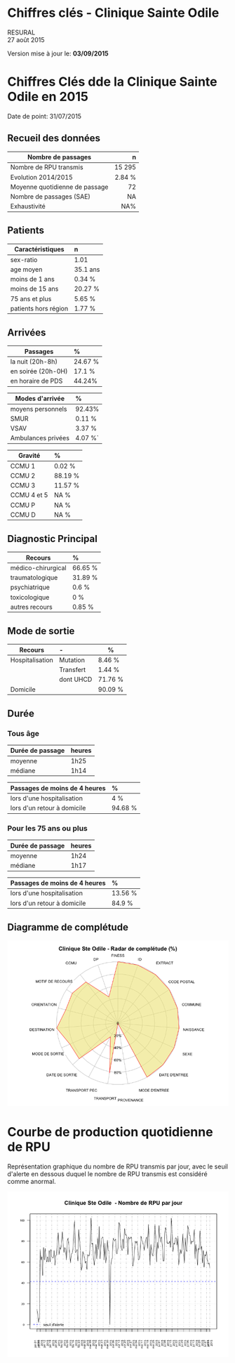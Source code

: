 # Chiffres clés - Clinique Sainte Odile
RESURAL  
27 août 2015  



Version mise à jour le: __03/09/2015__







Chiffres Clés dde la Clinique Sainte Odile en 2015
================================



Date de point: 31/07/2015

Recueil des données
-------------------



  Nombre de passages  |   n     
------------- | -------------:
Nombre de RPU transmis  | 15 295
Evolution 2014/2015  |  2.84 %  |
Moyenne quotidienne de passage  | 72
Nombre de passages (SAE)  |  NA
Exhaustivité  |  NA%


Patients
-------------------



|  Caractéristiques  |  n  |
|-----|:-----|
|  sex-ratio  |  1.01  |
|  age moyen  |  35.1 ans |
|  moins de 1 ans  |  0.34 %  |
|  moins de 15 ans  |  20.27 %  |
|  75 ans et plus  |  5.65 %  |
|  patients hors région  |  1.77 %  |

<!-- Manque la population du secteur
|  taux de recours régional  |  0.8 %  |
-->

Arrivées
-------------------



|  Passages  |  %  |
|-----|:-----|
|  la nuit (20h-8h)  |  24.67 %  |
|  en soirée (20h-0H)  |  17.1 %  |
|  en horaire de PDS  |  44.24%  |

|  Modes d'arrivée  |  %  |
|-----|:-----|
|  moyens personnels  |  92.43%  |
|  SMUR  |  0.11 %  |
|  VSAV  |  3.37 %  |
|  Ambulances privées  |  4.07 %`  |

|  Gravité  |  %  |
|-----|:-----|
|  CCMU 1  |  0.02 %  |
|  CCMU 2  |  88.19 %  |
|  CCMU 3  |  11.57 %  |
|  CCMU 4 et 5  |  NA %  |
|  CCMU P  |  NA %  |
|  CCMU D  |  NA %  |

Diagnostic Principal
--------------------



|  Recours  |  %  |
|-----|:-----|
|  médico-chirurgical  |  66.65 %  |
|  traumatologique  |  31.89 %  |
|  psychiatrique  |  0.6 %  |
|  toxicologique  |  0 %  |
|  autres recours  |  0.85 %  |


Mode de sortie
-------------------



  Recours  |  -  |  %  |
|-----|:-----|--------|
|  Hospitalisation  |  Mutation  |  8.46 %  |
|                   |  Transfert  |  1.44 %  |
|                   |  dont UHCD  |  71.76 %  |
|  Domicile         |            |  90.09 %  |

Durée
-------------------


### Tous âge

  Durée de passage  |  heures  |
|-----|:-----|
|  moyenne  |  1h25  |
|  médiane  |  1h14  |

  Passages de moins de 4 heures  |  %  |
|-----|:-----|
|  lors d'une hospitalisation  |  4 %  |
|  lors d'un retour à domicile  |  94.68 %  |

### Pour les 75 ans ou plus



  Durée de passage  |  heures  |
|-----|:-----|
|  moyenne  |  1h24  |
|  médiane  |  1h17  |

  Passages de moins de 4 heures  |  %  |
|-----|:-----|
|  lors d'une hospitalisation  |  13.56 %  |
|  lors d'un retour à domicile  |  84.9 %  |

Diagramme de complétude
-----------------------
![](chiffres_cles_odi_files/figure-html/sav_completude-1.png) 

Courbe de production quotidienne de RPU
=======================================




Représentation graphique du nombre de RPU transmis par jour, avec le seuil d'alerte en dessous duquel le nombre de RPU transmis est considéré comme anormal.

![](chiffres_cles_odi_files/figure-html/unnamed-chunk-3-1.png) 
